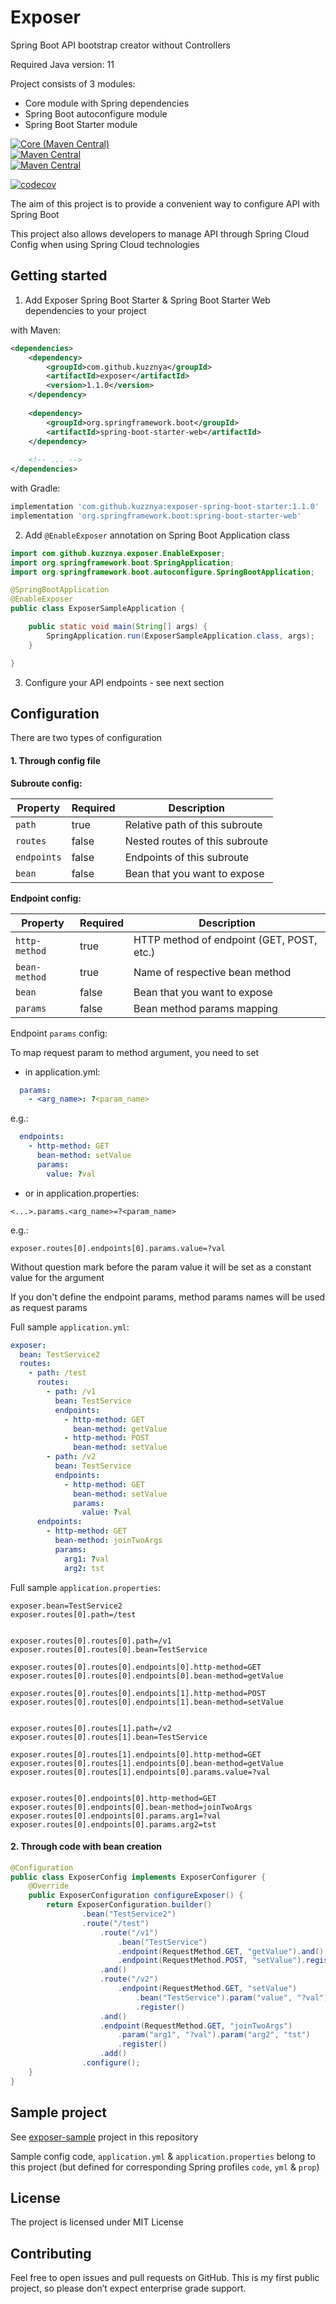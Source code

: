 # Exposer
Spring Boot API bootstrap creator without Controllers

Required Java version: 11

Project consists of 3 modules:
* Core module with Spring dependencies
* Spring Boot autoconfigure module
* Spring Boot Starter module

[![Core (Maven Central)](https://img.shields.io/maven-central/v/com.github.kuzznya/exposer-core.svg?label=Core%20(Maven%20Central))](https://search.maven.org/search?q=g:%22com.github.kuzznya%22%20AND%20a:%22exposer-core%22)  
[![Maven Central](https://img.shields.io/maven-central/v/com.github.kuzznya/exposer-spring-boot-autoconfigure.svg?label=Autoconfigure%20(Maven%20Central))](https://search.maven.org/search?q=g:%22com.github.kuzznya%22%20AND%20a:%22exposer-spring-boot-autoconfigure%22)  
[![Maven Central](https://img.shields.io/maven-central/v/com.github.kuzznya/exposer-spring-boot-starter.svg?label=Starter%20(Maven%20Central))](https://search.maven.org/search?q=g:%22com.github.kuzznya%22%20AND%20a:%22exposer-spring-boot-starter%22)

[![codecov](https://codecov.io/gh/kuzznya/exposer/branch/master/graph/badge.svg)](https://codecov.io/gh/kuzznya/exposer)

The aim of this project is to provide a convenient way to configure API
with Spring Boot

This project also allows developers to manage API through 
Spring Cloud Config when using Spring Cloud technologies

## Getting started

1. Add Exposer Spring Boot Starter & Spring Boot Starter Web dependencies to your project

with Maven:
```xml
<dependencies>
    <dependency>
        <groupId>com.github.kuzznya</groupId>
        <artifactId>exposer</artifactId>
        <version>1.1.0</version>
    </dependency>
    
    <dependency>
        <groupId>org.springframework.boot</groupId>
        <artifactId>spring-boot-starter-web</artifactId>
    </dependency>
    
    <!-- ... -->
</dependencies>
```

with Gradle:
```groovy
implementation 'com.github.kuzznya:exposer-spring-boot-starter:1.1.0'
implementation 'org.springframework.boot:spring-boot-starter-web'
```

2. Add `@EnableExposer` annotation on Spring Boot Application class

```java
import com.github.kuzznya.exposer.EnableExposer;
import org.springframework.boot.SpringApplication;
import org.springframework.boot.autoconfigure.SpringBootApplication;

@SpringBootApplication
@EnableExposer
public class ExposerSampleApplication {

    public static void main(String[] args) {
        SpringApplication.run(ExposerSampleApplication.class, args);
    }

}
```

3. Configure your API endpoints - see next section

## Configuration

There are two types of configuration

#### 1. Through config file

**Subroute config:**

| Property    | Required | Description                    |
|-------------|----------|--------------------------------|
| `path`      | true     | Relative path of this subroute |
| `routes`    | false    | Nested routes of this subroute |
| `endpoints` | false    | Endpoints of this subroute     |
| `bean`      | false    | Bean that you want to expose   |

**Endpoint config:**

| Property      | Required | Description                               |
|---------------|----------|-------------------------------------------|
| `http-method` | true     | HTTP method of endpoint (GET, POST, etc.) |
| `bean-method` | true     | Name of respective bean method            |
| `bean`        | false    | Bean that you want to expose              |
| `params`      | false    | Bean method params mapping                |

Endpoint `params` config:

To map request param to method argument, you need to set

* in application.yml:

```yaml
  params:
    - <arg_name>: ?<param_name>
```

e.g.:
```yaml
  endpoints:
    - http-method: GET
      bean-method: setValue
      params:
        value: ?val
```

* or in application.properties:

```properties
<...>.params.<arg_name>=?<param_name>
```

e.g.:
```properties
exposer.routes[0].endpoints[0].params.value=?val
```


Without question mark before the param value 
it will be set as a constant value for the argument

If you don't define the endpoint params, 
method params names will be used as request params

Full sample `application.yml`:

```yaml
exposer:
  bean: TestService2
  routes:
    - path: /test
      routes:
        - path: /v1
          bean: TestService
          endpoints:
            - http-method: GET
              bean-method: getValue
            - http-method: POST
              bean-method: setValue
        - path: /v2
          bean: TestService
          endpoints:
            - http-method: GET
              bean-method: setValue
              params:
                value: ?val
      endpoints:
        - http-method: GET
          bean-method: joinTwoArgs
          params:
            arg1: ?val
            arg2: tst
```

Full sample `application.properties`:

```properties
exposer.bean=TestService2
exposer.routes[0].path=/test


exposer.routes[0].routes[0].path=/v1
exposer.routes[0].routes[0].bean=TestService

exposer.routes[0].routes[0].endpoints[0].http-method=GET
exposer.routes[0].routes[0].endpoints[0].bean-method=getValue

exposer.routes[0].routes[0].endpoints[1].http-method=POST
exposer.routes[0].routes[0].endpoints[1].bean-method=setValue


exposer.routes[0].routes[1].path=/v2
exposer.routes[0].routes[1].bean=TestService

exposer.routes[0].routes[1].endpoints[0].http-method=GET
exposer.routes[0].routes[1].endpoints[0].bean-method=getValue
exposer.routes[0].routes[1].endpoints[0].params.value=?val


exposer.routes[0].endpoints[0].http-method=GET
exposer.routes[0].endpoints[0].bean-method=joinTwoArgs
exposer.routes[0].endpoints[0].params.arg1=?val
exposer.routes[0].endpoints[0].params.arg2=tst
```

#### 2. Through code with bean creation

```java
@Configuration
public class ExposerConfig implements ExposerConfigurer {
    @Override
    public ExposerConfiguration configureExposer() {
        return ExposerConfiguration.builder()
                .bean("TestService2")
                .route("/test")
                    .route("/v1")
                        .bean("TestService")
                        .endpoint(RequestMethod.GET, "getValue").and()
                        .endpoint(RequestMethod.POST, "setValue").register()
                    .and()
                    .route("/v2")
                        .endpoint(RequestMethod.GET, "setValue")
                            .bean("TestService").param("value", "?val")
                            .register()
                    .and()
                    .endpoint(RequestMethod.GET, "joinTwoArgs")
                        .param("arg1", "?val").param("arg2", "tst")
                        .register()
                    .add()
                .configure();
    }
}
```

## Sample project

See [exposer-sample](./exposer-sample) project in this repository

Sample config code, `application.yml` & `application.properties` belong to this project
(but defined for corresponding Spring profiles `code`, `yml` & `prop`)

## License

The project is licensed under MIT License

## Contributing

Feel free to open issues and pull requests on GitHub. This is my first public project, 
so please don’t expect enterprise grade support.
